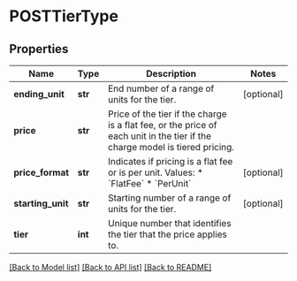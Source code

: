 # POSTTierType

## Properties
Name | Type | Description | Notes
------------ | ------------- | ------------- | -------------
**ending_unit** | **str** | End number of a range of units for the tier.  | [optional] 
**price** | **str** | Price of the tier if the charge is a flat fee, or the price of each unit in the tier if the charge model is tiered pricing.  | 
**price_format** | **str** | Indicates if pricing is a flat fee or is per unit.  Values:  * &#x60;FlatFee&#x60; * &#x60;PerUnit&#x60;  | [optional] 
**starting_unit** | **str** | Starting number of a range of units for the tier.  | [optional] 
**tier** | **int** | Unique number that identifies the tier that the price applies to.  | 

[[Back to Model list]](../README.md#documentation-for-models) [[Back to API list]](../README.md#documentation-for-api-endpoints) [[Back to README]](../README.md)


